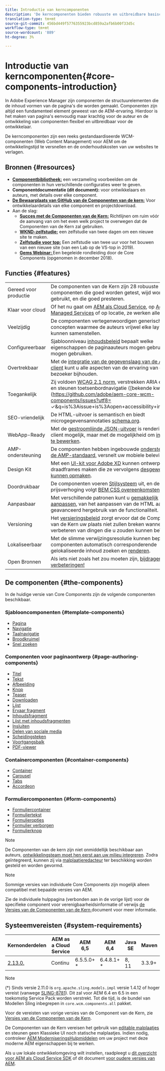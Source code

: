 ```yaml
---
title: Introductie van kerncomponenten
description: 'De kerncomponenten bieden robuuste en uitbreidbare basiscomponenten die zijn gebaseerd op de nieuwste technologie en best practices. '
translation-type: tm+mt
source-git-commit: 456bd449f5776355923bcd859a2afb6b00f33d5c
workflow-type: tm+mt
source-wordcount: '889'
ht-degree: 3%

---
```



# Introductie van kerncomponenten{#core-components-introduction}

In Adobe Experience Manager zijn componenten de structuurelementen die de inhoud vormen van de pagina&#39;s die worden gemaakt. Componenten zijn altijd een fundamenteel element geweest van de AEM-ervaring. Hierdoor is het maken van pagina&#39;s eenvoudig maar krachtig voor de auteur en de ontwikkeling van componenten flexibel en uitbreidbaar voor de ontwikkelaar.

De kerncomponenten zijn een reeks gestandaardiseerde WCM-componenten (Web Content Management) voor AEM om de ontwikkelingstijd te versnellen en de onderhoudskosten van uw websites te verlagen.

## Bronnen {#resources}

* **[Componentbibliotheek:](https://www.adobe.com/go/aem_cmp_library)** een verzameling voorbeelden om de componenten in hun verschillende configuraties weer te geven.
* **Componentdocumentatie (dit document):** voor ontwikkelaars en auteurs, met details over elke component.
* **[De Bewaarplaats van GitHub van de Componenten van de kern:](https://github.com/adobe/aem-core-wcm-components)** Voor ontwikkelaardetails van elke component en projectdownload.
* Aan de slag:
   * **[Succes met de Componenten van de Kern:](/help/developing/success.md)** Richtlijnen om ruim vóór de aanvang van om het even welk project te overwegen dat de Componenten van de Kern zal gebruiken.
   * **[WKND-zelfstudie:](https://docs.adobe.com/content/help/en/experience-manager-learn/getting-started-wknd-tutorial-develop/overview.html)** een zelfstudie van twee dagen om een nieuwe site te maken.
   * **[Zelfstudie voor top:](https://expleague.azureedge.net/labs/L767/index.html)** Een zelfstudie van twee uur voor het bouwen van een nieuwe site (van een Lab op de VS-top in 2019).
   * **[Gems Webinar: ](https://helpx.adobe.com/experience-manager/kt/eseminars/gems/AEM-Core-Components.html)** Een begeleide rondleiding door de Core Components (opgenomen in december 2018).

## Functies {#features}

|  |  |
|---|---|
| Gereed voor productie | De componenten van de Kern zijn 28 robuuste componenten die goed worden getest, wijd worden gebruikt, en die goed presteren. |
| Klaar voor cloud | Of het nu gaat om [AEM als Cloud Service](https://docs.adobe.com/content/help/en/experience-manager-cloud-service/landing/home.html), op [Adobe Managed Services](https://github.com/adobe/aem-project-archetype/tree/master/src/main/archetype/dispatcher.ams) of op locatie, ze werken alleen. |
| Veelzijdig | De componenten vertegenwoordigen generische concepten waarmee de auteurs vrijwel elke lay-out kunnen samenstellen. |
| Configureerbaar | Sjabloonniveau [inhoudsbeleid](https://docs.adobe.com/content/help/en/experience-manager-cloud-service/implementing/components-templates/templates.html#content-policies) bepaalt welke eigenschappen de paginaauteurs mogen gebruiken of niet mogen gebruiken. |
| Overtrekbaar | Met de [integratie van de gegevenslaag van de Adobe-client](/help/developing/data-layer/overview.md) kunt u alle aspecten van de ervaring van de bezoeker bijhouden. |
| Toegankelijk | Zij voldoen [WCAG 2.1 norm](https://www.w3.org/TR/WCAG21/), verstrekken ARIA etiketten, en steunen toetsenbordnavigatie ([bekende kwesties](https://github.com/adobe/aem-core-wcm-components/issues?utf8= ✓&amp;q=is%3Aissue+is%3Aopen+accessibility+in%3Atitle)). |
| SEO-vriendelijk | De HTML-uitvoer is semantisch en biedt microgegevensannotaties [schema.org](https://schema.org). |
| WebApp-Ready | Met de [gestroomlijnde JSON-uitvoer](https://docs.adobe.com/content/help/en/experience-manager-learn/foundation/development/develop-sling-model-exporter.html) is rendering op de client mogelijk, maar met de mogelijkheid om [in-context te bewerken](https://docs.adobe.com/content/help/en/experience-manager-learn/sites/spa-editor/spa-editor-framework-feature-video-use.html). |
| AMP-ondersteuning | De componenten hebben ingebouwde [ondersteuning voor de AMP-standaard,](/help/developing/amp.md) versnelt uw mobiele beleving. |
| Design Kit | Met een [UI-kit voor Adobe XD](https://experienceleague.adobe.com/docs/experience-manager-learn/assets/AEM-CoreComponents-UI-Kit.xd) kunnen ontwerpers draadframes maken die ze vervolgens [desgewenst kunnen opmaken](https://github.com/adobe/aem-guides-wknd/releases/download/aem-guides-wknd-0.0.2/AEM_UI-kit-WKND.xd). |
| Doordrukbaar | De componenten voeren [Stijlsysteem](https://docs.adobe.com/content/help/en/experience-manager-cloud-service/implementing/components-templates/style-system.html) uit, en de prijsverhoging volgt [BEM CSS overeenkomsten](http://getbem.com/). |
| Aanpasbaar | Met verschillende patronen kunt u [gemakkelijk aanpassen](developing/customizing.md), van het aanpassen van de HTML aan geavanceerd hergebruik van de functionaliteit. |
| Versioning | Het [versieringsbeleid](https://github.com/adobe/aem-core-wcm-components/wiki/Versioning-policies) zorgt ervoor dat de Componenten van de Kern uw plaats niet zullen breken wanneer het verbeteren van dingen die u zouden kunnen beïnvloeden. |
| Lokaliseerbaar | Met de slimme verwijzingsresolutie kunnen bepaalde componenten automatisch corresponderende gelokaliseerde inhoud zoeken en [renderen](get-started/localization.md). |
| Open Bronnen | Als iets niet zoals het zou moeten zijn, [bijdragen uw verbeteringen!](https://github.com/adobe/aem-core-wcm-components/blob/master/CONTRIBUTING.md) |

## De componenten {#the-components}

In de huidige versie van Core Components zijn de volgende componenten beschikbaar.

### Sjablooncomponenten {#template-components}

* [Pagina](components/page.md)
* [Navigatie](components/navigation.md)
* [Taalnavigatie](components/language-navigation.md)
* [Broodkruimel](components/breadcrumb.md)
* [Snel zoeken](components/quick-search.md)

### Componenten voor paginaontwerp {#page-authoring-components}

* [Titel](components/title.md)
* [Tekst](components/text.md)
* [Afbeelding](components/image.md)
* [Knop](components/button.md)
* [Teaser](components/teaser.md)
* [Downloaden](components/download.md)
* [Lijst](components/list.md)
* [Ervaar fragment](components/experience-fragment.md)
* [Inhoudsfragment](components/content-fragment-component.md)
* [Lijst met inhoudsfragmenten](components/content-fragment-list.md)
* [Insluiten](components/embed.md)
* [Delen van sociale media](components/sharing.md)
* [Scheidingsteken](components/separator.md)
* [Voortgangsbalk](components/progress-bar.md)
* [PDF-viewer](components/pdf-viewer.md)

### Containercomponenten {#container-components}

* [Container](components/container.md)
* [Carousel](components/carousel.md)
* [Tabs](components/tabs.md)
* [Accordeon](components/accordion.md)

### Formuliercomponenten {#form-components}

* [Formuliercontainer](components/forms/form-container.md)
* [Formuliertekst](components/forms/form-text.md)
* [Formulieropties](components/forms/form-options.md)
* [Formulier verborgen](components/forms/form-hidden.md)
* [Formulierknop](components/forms/form-button.md)

>[!NOTE]
>
>De Componenten van de kern zijn niet onmiddellijk beschikbaar aan auteurs, [ontwikkelingsteam moet hen eerst aan uw milieu integreren](get-started/using.md). Zodra geïntegreerd, kunnen zij via [malplaatjeredacteur](https://docs.adobe.com/content/help/en/experience-manager-cloud-service/sites/authoring/features/templates.html) ter beschikking worden gesteld en worden gevormd.

>[!NOTE]
>
>Sommige versies van individuele Core Components zijn mogelijk alleen compatibel met bepaalde versies van AEM.
>
>Zie de individuele hulppagina (verbonden aan in de vorige lijst) voor de specifieke component voor verenigbaarheidsinformatie of verwijs [de Versies van de Componenten van de Kern ](versions.md) document voor meer informatie.

## Systeemvereisten {#system-requirements}

| Kernonderdelen | AEM as a Cloud Service | AEM 6,5 | AEM 6,4 | Java SE | Maven |
|---------|---------|---------|---------|---------|---------|
| [2.13.0.](https://github.com/adobe/aem-core-wcm-components/releases/tag/core.wcm.components.reactor-2.13.0) | Continu | 6.5.5.0+ * | 6.4.8.1+ * | 8, 11 | 3.3.9+ |

>[!NOTE]
>
>(*) Sinds versie 2.11.0 is `org.apache.sling.models.impl` versie 1.4.12 of hoger vereist (vanwege [SLING-8781](https://issues.apache.org/jira/browse/SLING-8781)). Dit zal voor AEM 6.4 en 6.5 in een toekomstig Service Pack worden verstrekt. Tot die tijd, is de bundel van Modellen Sling inbegrepen in `core.wcm.components.all` pakket.

Voor de vereisten van vorige versies van de Component van de Kern, zie [Versies van de Componenten van de Kern](versions.md).

De Componenten van de Kern vereisen het gebruik van [editable malplaatjes](https://docs.adobe.com/content/help/en/experience-manager-learn/sites/page-authoring/template-editor-feature-video-use.html) en steunen geen Klassieke UI noch statische malplaatjes. Indien nodig, controleer [AEM ModerniseringsHulpmiddelen](https://opensource.adobe.com/aem-modernize-tools/pages/tools.html) om uw project met deze moderne AEM eigenschappen bij te werken.

Als u uw lokale ontwikkelomgeving wilt instellen, raadpleegt u [dit overzicht voor AEM als Cloud Service SDK](https://docs.adobe.com/content/help/en/experience-manager-learn/cloud-service/local-development-environment-set-up/overview.html) of dit document [voor oudere versies van AEM](https://docs.adobe.com/content/help/en/experience-manager-learn/foundation/development/set-up-a-local-aem-development-environment.html).

